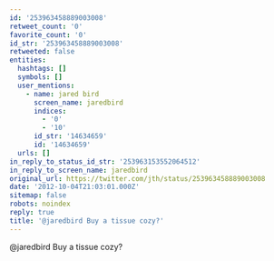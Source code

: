 ```yaml
---
id: '253963458889003008'
retweet_count: '0'
favorite_count: '0'
id_str: '253963458889003008'
retweeted: false
entities:
  hashtags: []
  symbols: []
  user_mentions:
    - name: jared bird
      screen_name: jaredbird
      indices:
        - '0'
        - '10'
      id_str: '14634659'
      id: '14634659'
  urls: []
in_reply_to_status_id_str: '253963153552064512'
in_reply_to_screen_name: jaredbird
original_url: https://twitter.com/jth/status/253963458889003008
date: '2012-10-04T21:03:01.000Z'
sitemap: false
robots: noindex
reply: true
title: '@jaredbird Buy a tissue cozy?'
---
```


@jaredbird Buy a tissue cozy?